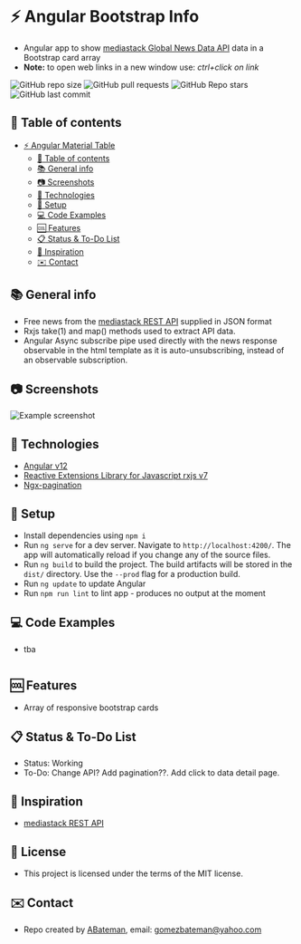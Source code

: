 # :zap: Angular Bootstrap Info
 
* Angular app to show [mediastack Global News Data API](https://mediastack.com) data in a Bootstrap card array
* **Note:** to open web links in a new window use: _ctrl+click on link_

![GitHub repo size](https://img.shields.io/github/repo-size/AndrewJBateman/angular-bootstrap-info?style=plastic)
![GitHub pull requests](https://img.shields.io/github/issues-pr/AndrewJBateman/angular-bootstrap-info?style=plastic)
![GitHub Repo stars](https://img.shields.io/github/stars/AndrewJBateman/angular-bootstrap-info?style=plastic)
![GitHub last commit](https://img.shields.io/github/last-commit/AndrewJBateman/angular-bootstrap-info?style=plastic)

## :page_facing_up: Table of contents

* [:zap: Angular Material Table](#zap-angular-material-table)
  * [:page_facing_up: Table of contents](#page_facing_up-table-of-contents)
  * [:books: General info](#books-general-info)
  * [:camera: Screenshots](#camera-screenshots)
  * [:signal_strength: Technologies](#signal_strength-technologies)
  * [:floppy_disk: Setup](#floppy_disk-setup)
  * [:computer: Code Examples](#computer-code-examples)
  * [:cool: Features](#cool-features)
  * [:clipboard: Status & To-Do List](#clipboard-status--to-do-list)
  * [:clap: Inspiration](#clap-inspiration)
  * [:envelope: Contact](#envelope-contact)

## :books: General info

* Free news from the [mediastack REST API](https://mediastack.com) supplied in JSON format
* Rxjs take(1) and map() methods used to extract API data.
* Angular Async subscribe pipe used directly with the news response observable in the html template as it is auto-unsubscribing, instead of an observable subscription. 

## :camera: Screenshots

![Example screenshot](./img/home.jpg)

## :signal_strength: Technologies

* [Angular v12](https://angular.io/)
* [Reactive Extensions Library for Javascript rxjs v7](https://rxjs-dev.firebaseapp.com/)
* [Ngx-pagination](https://www.npmjs.com/package/ngx-pagination)

## :floppy_disk: Setup

* Install dependencies using `npm i`
* Run `ng serve` for a dev server. Navigate to `http://localhost:4200/`. The app will automatically reload if you change any of the source files.
* Run `ng build` to build the project. The build artifacts will be stored in the `dist/` directory. Use the `--prod` flag for a production build.
* Run `ng update` to update Angular
* Run `npm run lint` to lint app - produces no output at the moment

## :computer: Code Examples

* tba

```typescript

```

## :cool: Features

* Array of responsive bootstrap cards

## :clipboard: Status & To-Do List

* Status: Working
* To-Do: Change API? Add pagination??. Add click to data detail page.

## :clap: Inspiration

* [mediastack REST API](https://mediastack.com/documentation) 

## :file_folder: License

* This project is licensed under the terms of the MIT license.

## :envelope: Contact

* Repo created by [ABateman](https://github.com/AndrewJBateman), email: gomezbateman@yahoo.com
